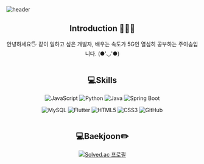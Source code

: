 ![header](https://capsule-render.vercel.app/api?type=slice&color=auto&height=200&section=header&text=Hello&desc=I'm%20YiSop&fontSize=60&rotate=14&fontAlignY=25&fontAlign=75&descAlignY=43&descAlign=80&&animation=twinkling)
<div align="center">

## Introduction 🙇🏻‍♀️

안녕하세요🖐 같이 일하고 싶은 개발자, 배우는 속도가 5G인 열심히 공부하는 주이솝입니다. (●'◡'●)
<br/><br/>
  
## 💻Skills
![JavaScript](https://img.shields.io/badge/JavaScript-F0D229.svg?style=for-the-badge&logo=JavaScript&logoColor=white)
![Python](https://img.shields.io/badge/Python-3776AB.svg?style=for-the-badge&logo=Python&logoColor=white)
![Java](https://img.shields.io/badge/Java-007396.svg?style=for-the-badge&logo=Java&logoColor=white)
![Spring Boot](https://img.shields.io/badge/Spring%20Boot-6DB33F.svg?style=for-the-badge&logo=Spring%20Boot&logoColor=white)


![MySQL](https://img.shields.io/badge/MySQL-4479A1.svg?style=for-the-badge&logo=MySQL&logoColor=white)
![Flutter](https://img.shields.io/badge/Flutter-87cefa.svg?style=for-the-badge&logo=Flutter&logoColor=white)
![HTML5](https://img.shields.io/badge/HTML5-E34F26.svg?style=for-the-badge&logo=HTML5&logoColor=white)
![CSS3](https://img.shields.io/badge/CSS3-1572B6.svg?style=for-the-badge&logo=CSS3&logoColor=white)
![GitHub](https://img.shields.io/badge/GitHub-181717.svg?style=for-the-badge&logo=GitHub&logoColor=white)
<br/><br/>

## :computer:Baekjoon:pencil2:
[![Solved.ac
프로필](http://mazassumnida.wtf/api/v2/generate_badge?boj=sinangun)](https://solved.ac/sinangun)



</div>
